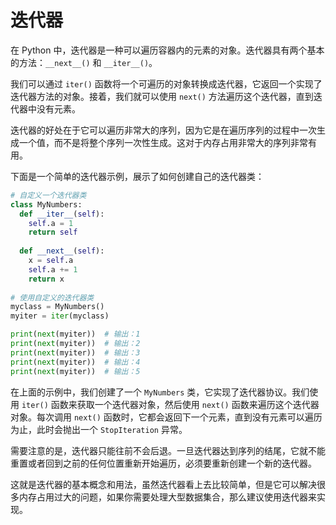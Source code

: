 # 迭代器
在 Python 中，迭代器是一种可以遍历容器内的元素的对象。迭代器具有两个基本的方法：`__next__()` 和 `__iter__()`。

我们可以通过 `iter()` 函数将一个可遍历的对象转换成迭代器，它返回一个实现了迭代器方法的对象。接着，我们就可以使用 `next()` 方法遍历这个迭代器，直到迭代器中没有元素。

迭代器的好处在于它可以遍历非常大的序列，因为它是在遍历序列的过程中一次生成一个值，而不是将整个序列一次性生成。这对于内存占用非常大的序列非常有用。

下面是一个简单的迭代器示例，展示了如何创建自己的迭代器类：
```py
# 自定义一个迭代器类
class MyNumbers:
  def __iter__(self):
    self.a = 1
    return self
  
  def __next__(self):
    x = self.a
    self.a += 1
    return x
  
# 使用自定义的迭代器类
myclass = MyNumbers()
myiter = iter(myclass)

print(next(myiter))  # 输出：1
print(next(myiter))  # 输出：2
print(next(myiter))  # 输出：3
print(next(myiter))  # 输出：4
print(next(myiter))  # 输出：5
```

在上面的示例中，我们创建了一个 `MyNumbers` 类，它实现了迭代器协议。我们使用 `iter()` 函数来获取一个迭代器对象，然后使用 `next()` 函数来遍历这个迭代器对象。每次调用 `next()` 函数时，它都会返回下一个元素，直到没有元素可以遍历为止，此时会抛出一个 `StopIteration` 异常。

需要注意的是，迭代器只能往前不会后退。一旦迭代器达到序列的结尾，它就不能重置或者回到之前的任何位置重新开始遍历，必须要重新创建一个新的迭代器。

这就是迭代器的基本概念和用法，虽然迭代器看上去比较简单，但是它可以解决很多内存占用过大的问题，如果你需要处理大型数据集合，那么建议使用迭代器来实现。